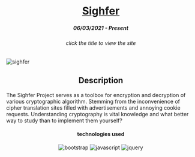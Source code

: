 <h1 align="center"><a href="https://sighfer.vercel.app">Sighfer</a></h1>

<h5 align="center">06/03/2021 - Present</h5>

<h6 align="center">click the title to view the site</h6>

![sighfer](https://user-images.githubusercontent.com/19354579/170678623-1c42e6a8-eaec-47c3-895e-e0860249ec02.png)
<h2 align="center">Description</h2>

The Sighfer Project serves as a toolbox for encryption and decryption of various cryptographic algorithm. Stemming from the inconvenience of cipher translation sites filled with advertisements and annoying cookie requests. Understanding cryptography is vital knowledge and what better way to study than to implement them yourself?

<h4 align="center">technologies used</h4>

<div align="center">
   <img alt="bootstrap"    src="https://img.shields.io/badge/-Bootstrap-black?logo=bootstrap">
   <img alt="javascript"   src="https://img.shields.io/badge/-JavaScript-black?logo=javascript">
   <img alt="jquery"       src="https://img.shields.io/badge/-jQuery-black?logo=jquery">
</div>
